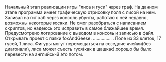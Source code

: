 Начальный этап реализации игры "лиса и гуси" через граф. На данном этапе программа имеет графическую отрисовку поля с лисой на нем.
Заливал на гит хаб через консоль убунты, работаю с ней недавно, возможны некоторые косяки. Не смог разобраться с написанием скриптов, но надеюсь это исправить 
в самое ближайшее время. Предусмотрено логирование с выводом в консоль и записью в файл. Открывать проект с папки foxAndGeese.
.................
Поле из 33 клеток, 17 гусей, 1 лиса. Фигуры могут перемещаться на соседние ячейки(без диагонали), лиса может съесть гуся(как в шашках).хорошо бы было перевести на английский это потом.
